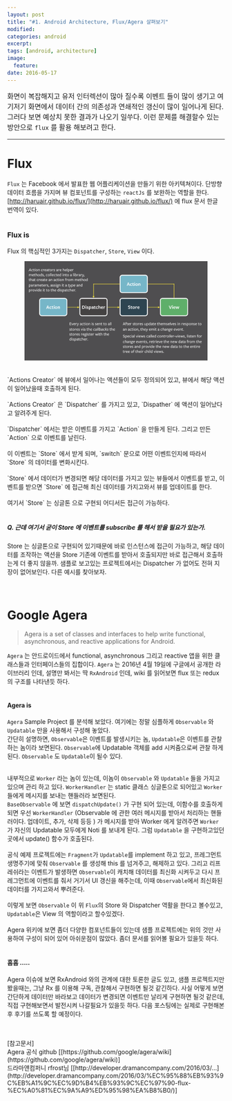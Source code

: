 ```yaml
---
layout: post
title: "#1. Android Architecture, Flux/Agera 살펴보기"
modified:
categories: android
excerpt:
tags: [android, architecture]
image:
  feature:
date: 2016-05-17
---
```

<p style="font-size: 16px">
화면이 복잡해지고 유저 인터렉션이 많아 질수록 이벤트 들이 많이 생기고 여기저기 화면에서 데이터 간의 의존성과 연쇄적인 갱신이 많이 일어나게 된다. 그러다 보면 예상치 못한 결과가 나오기 일쑤다. 이런 문제를 해결할수 있는 방안으로 <code class="highlighter-rouge">flux</code> 를 활용 해보려고 한다.
</p>
<hr>

# Flux
`Flux` 는 Facebook 에서 발표한 웹 어플리케이션을 만들기 위한 아키텍쳐이다. 단방향 데이터 흐름을 가지며 뷰 컴포넌트를 구성하는 `reactJs` 를 보완하는 역할을 한다. <br>
[http://haruair.github.io/flux/](http://haruair.github.io/flux/) 에 flux 문서 한글 번역이 있다. 
<br>
<br>

### Flux is
Flux 의 핵심적인 3가지는 `Dispatcher`, `Store`, `View` 이다. 
<figure>
    <img src="/images/flux_detail.png" alt="image" style="">
</figure>
<br>
`Actions Creator` 에 뷰에서 일어나는 액션들이 모두 정의되어 있고, 뷰에서 해당 액션이 일어났을때 호출하게 된다. <br>
<br>
`Actions Creator` 은 `Dispatcher` 를 가지고 있고, `Dispather` 에 액션이 일어났다고 알려주게 된다. <br>
<br>
`Dispatcher` 에서는 받은 이벤트를 가지고 `Action` 을 만들게 된다. 그리고 만든 `Action` 으로 이벤트를 날린다.<br>
<br>
이 이벤트는 `Store` 에서 받게 되며, `switch` 문으로 어떤 이벤트인지에 따라서 `Store` 의 데이터를 변화시킨다. <br>
<br>
`Store` 에서 데이터가 변경되면 해당 데이터를 가지고 있는 뷰들에서 이벤트를 받고, 이벤트를 받으면 `Store` 에 접근해 최신 데이터를 가지고와서 뷰를 업데이트를 한다.<br>
<br>
여기서 `Store` 는 싱글톤 으로 구현되 어디서든 접근이 가능하다.<br>
<br>

##### Q. 근데 여기서 굳이 Store 에 이벤트를 subscribe 를 해서 받을 필요가 있는가.
Store 는 싱글톤으로 구현되어 있기때문에 바로 인스턴스에 접근이 가능하고, 해당 데이터를 조작하는 액션을 Store 기존에 이벤트를 받아서 호출되지만 바로 접근해서 호출하는게 더 좋지 않을까. 샘플로 보고있는 프로젝트에서는 Dispatcher 가 없어도 전혀 지장이 없어보인다. 다른 예시를 찾아보자.<br>
<br>
<br>

# Google Agera
>Agera is a set of classes and interfaces to help write functional, asynchronous, and reactive applications for Android.

`Agera` 는 안드로이드에서 functional, asynchronous 그리고 reactive 앱을 위한 클래스들과 인터페이스들의 집합이다. `Agera` 는 2016년 4월 19일에 구글에서 공개한 라이브러리 인데, 설명만 봐서는 딱 `RxAndroid` 인데,  wiki 를 읽어보면 flux 또는 redux 의 구조를 나타낸듯 하다.
<br>
<br>

#### Agera is
`Agera` Sample Project 를 분석해 보았다. 여기에는 정말 심플하게 `Observable` 와 `Updatable` 만을 사용해서 구성해 놓았다. <br>
간단히 설명하면, `Observable`은 이벤트를 발생시키는 놈, `Updatable`은 이벤트를 관찰 하는 놈이라 보면된다. `Observable`에 Updatable 객체를 add 시켜줌으로써 관찰 하게 된다. `Observable` 도 `Updatable`이 될수 있다.<br>
<br>

내부적으로 `Worker` 라는 놈이 있는데, 이놈이 `Observable` 와 `Updatable` 들을 가지고 있으며 관리 하고 있다. `WorkerHandler` 는 static 클래스 싱글톤으로 되어있고 `Worker` 들에게 메시지를 보내는 핸들러라 보면된다. <br>
`BaseObservable` 에 보면 `dispatchUpdate()` 가 구현 되어 있는데, 이함수를 호출하게 되면 우선 `WorkerHandler` (Observable 에 관한 여러 메시지를 받아서 처리하는 핸들러이다. 업데이트, 추가, 삭제 등등 ) 가 메시지를 받아 Worker 에게 알려주면 `Worker` 가 자신의 Updatable 모두에게 Noti 를 보내게 된다. 그럼 `Updatable` 을 구현하고있던 곳에서 update() 함수가 호출된다.<br>
<br>
공식 예제 프로젝트에는 `Fragment`가 `Updatable`를 implement 하고 있고, 프레그먼트 생명주기에 맞춰 `Observable` 를 생성해 this 를 넘겨주고, 해제하고 있다. 그리고 리프레쉬라는 이벤트가 발생하면 `Observable`이 캐치해 데이터를 최신화 시켜두고 다시 프레그먼트에 이벤트를 줘서 거기서 UI 갱신을 해주는데, 이때 `Observable`에서 최신화된 데이터를 가지고와서 뿌려준다. <br>
<br>
이렇게 보면 `Observable` 이 위 `Flux`의 Store 와 Dispatcher 역활을 한다고 볼수있고, `Updatable`은 View 의 역할이라고 할수있겠다.<br>
<br>
Agera 위키에 보면 좀더 다양한 컴포넌트들이 있는데 샘플 프로젝트에는 위의 것만 사용하여 구성이 되어 있어 아쉬운점이 많았다. 좀더 문서를 읽어볼 필요가 있을듯 하다. 
<br>
<br>

#### 흠흠 .....
Agera 이슈에 보면 RxAndroid 와의 관계에 대한 토론한 글도 있고, 샘플 프로젝트지만 봤을때는, 그냥 Rx 를 이용해 구독, 관찰해서 구현하면 될것 같긴하다. 사실 어떻게 보면 간단하게 데이터만 바라보고 데이터가 변경되면 이벤트만 날리게 구현하면 될것 같은데, 직접 구현해보면서 발전시켜 나갈필요가 있을듯 하다. 다음 포스팅에는 실제로 구현해본후 후기를 쓰도록 할 예정이다.

<br>
<br>
[참고문서]<br>
Agera 공식 github [[https://github.com/google/agera/wiki](https://github.com/google/agera/wiki)] <br>
드라마앤컴퍼니 rfrost님 [[http://developer.dramancompany.com/2016/03/...](http://developer.dramancompany.com/2016/03/%EC%95%88%EB%93%9C%EB%A1%9C%EC%9D%B4%EB%93%9C%EC%97%90-flux-%EC%A0%81%EC%9A%A9%ED%95%98%EA%B8%B0/)]




